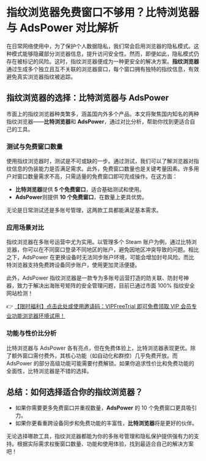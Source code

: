# 指纹浏览器免费窗口不够用？比特浏览器与 AdsPower 对比解析

在日常网络使用中，为了保护个人数据隐私，我们常会启用浏览器的隐私模式。这种模式能够隐藏部分浏览器信息，提升访问安全性。然而，即便如此，隐私模式仍存在被标记的风险。这时，指纹浏览器便成为一种更安全的解决方案。**指纹浏览器**通过生成多个独立且互不关联的浏览器窗口，每个窗口拥有独特的指纹信息，有效避免真实浏览器指纹被追踪。

## 指纹浏览器的选择：比特浏览器与 AdsPower

市面上的指纹浏览器种类繁多，涵盖国内外多个产品。本文将聚焦国内知名的两种指纹浏览器——**比特浏览器**和 **AdsPower**，通过对比分析，帮助你找到更适合自己的工具。

### 测试与免费窗口数量

使用指纹浏览器时，测试是不可或缺的一步。通过测试，我们可以了解浏览器对指纹信息的伪装能力是否满足需求。此外，免费窗口数量也是关键考量因素。许多用户对窗口数量需求不高，只需适量的免费窗口即可完成操作。在这方面：

- **比特浏览器**提供 **5 个免费窗口**，适合基础测试和使用。
- **AdsPower**则提供 **10 个免费窗口**，在数量上更具优势。

无论是日常测试还是多账号管理，这两款工具都能满足基本需求。

### 应用场景对比

指纹浏览器在多账号运营中尤为实用。以管理多个 Steam 账户为例，通过比特浏览器，你可以在不同窗口登录不同地区的账户，避免因地区冲突导致的问题。相比之下，AdsPower 在更换设备时无法同步账户环境，可能会增加封号风险。而比特浏览器支持免费跨设备同步账户，使用更加灵活便捷。

此外，AdsPower 指纹浏览器是一款专为多账号运营打造的防关联、防封号神器，致力于解决出海账号矩阵的安全管理问题，目前已通过市面 100% 指纹安全网站检测！

👉 [【限时福利】点击此处或使用邀请码：VIPFreeTrial 即可免费领取 VIP 会员专业功能浏览器环境试用！](https://bit.ly/adspower_free)

### 功能与性价比分析

比特浏览器与 AdsPower 各有亮点，但在免费体验上，比特浏览器表现更优。除了额外窗口需付费外，其核心功能（如自动化和群控）几乎免费开放。而 AdsPower 的部分高级功能可能需要付费解锁。如果你追求性价比和免费功能的全面性，比特浏览器是不错的选择。

## 总结：如何选择适合你的指纹浏览器？

- 如果你需要更多免费窗口并重视数量，**AdsPower** 的 10 个免费窗口更具吸引力。
- 如果你更看重跨设备同步和免费功能的丰富性，**比特浏览器**将是更好的伙伴。

无论选择哪款工具，指纹浏览器都能为你的多账号管理和隐私保护提供强有力的支持。根据实际需求权衡窗口数量、功能和使用体验，找到最适合自己的解决方案吧！